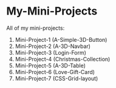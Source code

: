 # My-Mini-Projects
All of my mini-projects:

1. Mini-Project-1 (A-Simple-3D-Button)
2. Mini-Project-2   (A-3D-Navbar)
3. Mini-Project-3   (Login-Form)
4. Mini-Project-4 (Christmas-Collection)
5. Mini-Project-5   (A-3D-Table)
6. Mini-Project-6  (Love-Gift-Card) 
7. Mini-Project-7 (CSS-Grid-layout)
